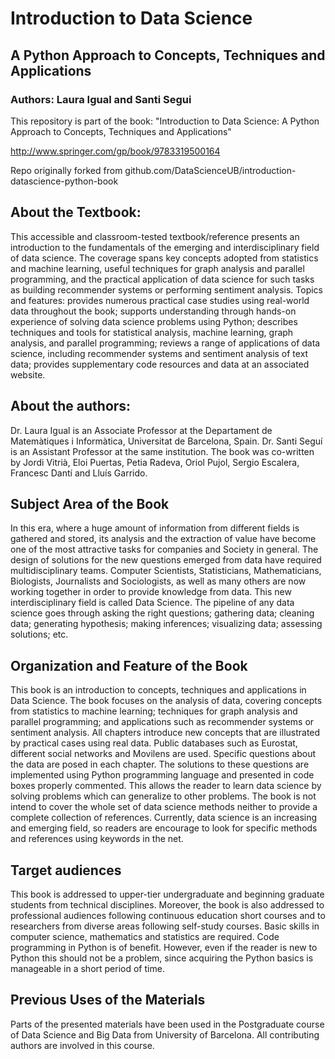 # Introduction to Data Science
## A Python Approach to Concepts, Techniques and Applications
### Authors: Laura Igual and Santi Segui

This repository is part of the book: "Introduction to Data Science: A Python Approach to Concepts, Techniques and Applications"

http://www.springer.com/gp/book/9783319500164

Repo originally forked from github.com/DataScienceUB/introduction-datascience-python-book

## About the Textbook: 
This accessible and classroom-tested textbook/reference presents an introduction to the fundamentals of the emerging and interdisciplinary field of data science. The coverage spans key concepts adopted from statistics and machine learning, useful techniques for graph analysis and parallel programming, and the practical application of data science for such tasks as building recommender systems or performing sentiment analysis. Topics and features: provides numerous practical case studies using real-world data throughout the book; supports understanding through hands-on experience of solving data science problems using Python; describes techniques and tools for statistical analysis, machine learning, graph analysis, and parallel programming; reviews a range of applications of data science, including recommender systems and sentiment analysis of text data; provides supplementary code resources and data at an associated website.

## About the authors:
Dr. Laura Igual is an Associate Professor at the Departament de Matemàtiques i Informàtica, Universitat de Barcelona, Spain. Dr. Santi Seguí is an Assistant Professor at the same institution. The book was co-written by Jordi Vitrià, Eloi Puertas, Petia Radeva, Oriol Pujol, Sergio Escalera, Francesc Dantí and Lluís Garrido.

## Subject Area of the Book
In this era, where a huge amount of information from different fields is gathered and stored, its analysis and the extraction of value have become one of the most attractive tasks for companies and Society in general. The design of solutions for the new questions emerged from data have required multidisciplinary teams. Computer Scientists, Statisticians, Mathematicians,
Biologists, Journalists and Sociologists, as well as many others are now working together in order to provide knowledge from data. This new interdisciplinary field is called Data Science.
The pipeline of any data science goes through asking the right questions; gathering data; cleaning data; generating hypothesis; making inferences; visualizing data; assessing solutions; etc.

## Organization and Feature of the Book
This book is an introduction to concepts, techniques and applications in Data Science. The book focuses on the analysis of data, covering concepts from statistics to machine learning; techniques for graph analysis and parallel programming; and applications such as recommender systems or sentiment analysis.
All chapters introduce new concepts that are illustrated by practical cases using real data. Public databases such as Eurostat, different social networks and Movilens are used. Specific questions about the data are posed in each chapter. The solutions to these questions are implemented using Python programming language and presented in code boxes properly commented. This allows the reader to learn data science by solving problems which can generalize to other problems.
The book is not intend to cover the whole set of data science methods neither to provide a complete collection of references. Currently, data science is an increasing and emerging field, so readers are encourage to look for specific methods and references using keywords in the net.

## Target audiences
This book is addressed to upper-tier undergraduate and beginning graduate students from technical disciplines. Moreover, the book is also addressed to professional audiences following continuous education short courses and to researchers from diverse areas following self-study
courses.
Basic skills in computer science, mathematics and statistics are required. Code programming in Python is of benefit. However, even if the reader is new to Python this should not be a problem, since acquiring the Python basics is manageable in a short period of time.

## Previous Uses of the Materials
Parts of the presented materials have been used in the Postgraduate course of Data Science and Big Data from University of Barcelona. All contributing authors are involved in this course.


